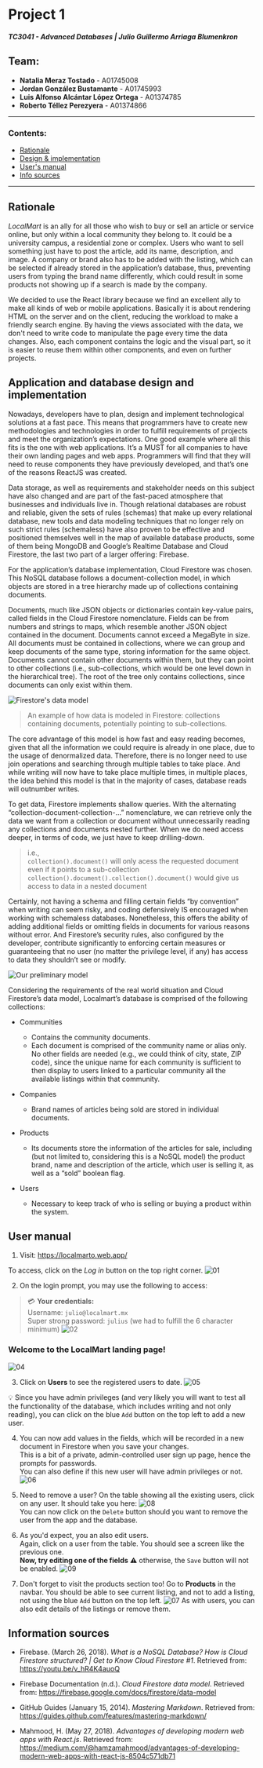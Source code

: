 # Project 1

##### TC3041 - Advanced Databases | Julio Guillermo Arriaga Blumenkron

## Team:
* **Natalia Meraz Tostado** - A01745008
* **Jordan González Bustamante** - A01745993
* **Luis Alfonso Alcántar López Ortega** - A01374785
* **Roberto Téllez Perezyera** - A01374866

---
### Contents:
- [Rationale](#rationale)
- [Design & implementation](#application-and-database-design-and-implementation)
- [User's manual](#user-manual)
- [Info sources](#information-sources)

---

## Rationale
_LocalMart_ is an ally for all those who wish to buy or sell an article or service online, but only within a local community they belong to. It could be a university campus, a residential zone or complex. Users who want to sell something just have to post the article, add its name, description, and image. A company or brand also has to be added with the listing, which can be selected if already stored in the application’s database, thus, preventing users from typing the brand name differently, which could result in some products not showing up if a search is made by the company.

We decided to use the React library because we find an excellent ally to make all kinds of web or mobile applications. Basically it is about rendering HTML on the server and on the client, reducing the workload to make a friendly search engine. By having the views associated with the data, we don't need to write code to manipulate the page every time the data changes. Also, each component contains the logic and the visual part, so it is easier to reuse them within other components, and even on further projects.


## Application and database design and implementation

Nowadays, developers have to plan, design and implement technological solutions at a fast pace. This means that programmers have to create new methodologies and technologies in order to fulfill requirements of projects and meet the organization’s expectations. One good example where all this fits is the one with web applications. It’s a MUST for all companies to have their own landing pages and web apps. Programmers will find that they will need to reuse components they have previously developed, and that’s one of the reasons ReactJS was created. 

Data storage, as well as requirements and stakeholder needs on this subject have also changed and are part of the fast-paced atmosphere that businesses and individuals live in. Though relational databases are robust and reliable, given the sets of rules (schemas) that make up every relational database, new tools and data modeling techniques that no longer rely on such strict rules (schemaless) have also proven to be effective and positioned themselves well in the map of available database products, some of them being MongoDB and Google’s Realtime Database and Cloud Firestore, the last two part of a larger offering: Firebase.

For the application’s database implementation, Cloud Firestore was chosen. This NoSQL database follows a document-collection model, in which objects are stored in a tree hierarchy made up of collections containing documents.

Documents, much like JSON objects or dictionaries contain key-value pairs, called fields in the Cloud Firestore nomenclature. Fields can be from numbers and strings to maps, which resemble another JSON object contained in the document. Documents cannot exceed a MegaByte in size.
All documents must be contained in collections, where we can group and keep documents of the same type, storing information for the same object. Documents cannot contain other documents within them, but they can point to other collections (i.e., sub-collections, which would be one level down in the hierarchical tree). The root of the tree only contains collections, since documents can only exist within them.

![Firestore's data model](/report-images/IMG_0554.PNG)
>An example of how data is modeled in Firestore: collections containing documents, potentially pointing to sub-collections.  

The core advantage of this model is how fast and easy reading becomes, given that all the information we could require is already in one place, due to the usage of denormalized data. Therefore, there is no longer need to use join operations and searching through multiple tables to take place. And while writing will now have to take place multiple times, in multiple places, the idea behind this model is that in the majority of cases, database reads will outnumber writes.

To get data, Firestore implements shallow queries. With the alternating “collection-document-collection-...” nomenclature, we can retrieve only the data we want from a collection or document without unnecessarily reading any collections and documents nested further. When we do need access deeper, in terms of code, we just have to keep drilling-down.  
>i.e.,  
``collection().document()`` will only acess the requested document even if it points to a sub-collection  
``collection().document().collection().document()`` would give us access to data in a nested document

Certainly, not having a schema and filling certain fields “by convention” when writing can seem risky, and coding defensively IS encouraged when working with schemaless databases. Nonetheless, this offers the ability of adding additional fields or omitting fields in documents for various reasons without error. And Firestore’s security rules, also configured by the developer, contribute significantly to enforcing certain measures or guaranteeing that no user (no matter the privilege level, if any) has access to data they shouldn’t see or modify.

![Our preliminary model](/report-images/initial-diagram-chido.jpeg)

Considering the requirements of the real world situation and Cloud Firestore’s data model, Localmart’s database is comprised of the following collections:

- Communities
  - Contains the community documents.
  - Each document is comprised of the community name or alias only. No other fields are needed (e.g., we could think of city, state, ZIP code), since the unique name for each community is sufficient to then display to users linked to a particular community all the available listings within that community.

- Companies
  - Brand names of articles being sold are stored in individual documents.

- Products
  - Its documents store the information of the articles for sale, including (but not limited to, considering this is a NoSQL model) the product brand, name and description of the article, which user is selling it, as well as a “sold” boolean flag.

- Users 
  - Necessary to keep track of who is selling or buying a product within the system.



## User manual

1. Visit: https://localmarto.web.app/  

To access, click on the _Log in_ button on the top right corner.
![01](/report-images/01_manual.jpeg)

2. On the login prompt, you may use the following to access:
>:credit_card: **Your credentials:**  
Username: ``julio@localmart.mx``  
Super strong password: ``julius`` (we had to fulfill the 6 character minimum)
![02](/report-images/02_manual.jpeg)

### Welcome to the LocalMart landing page!
![04](/report-images/04_manual.jpeg)

3. Click on **Users** to see the registered users to date.
![05](/report-images/05_manual.jpeg)

:bulb: Since you have admin privileges (and very likely you will want to test all the functionality of the database, which includes writing and not only reading), you can click on the blue ``Add`` button on the top left to add a new user.

4. You can now add values in the fields, which will be recorded in a new document in Firestore when you save your changes.  
This is a bit of a private, admin-controlled user sign up page, hence the prompts for passwords.  
You can also define if this new user will have admin privileges or not.
![06](/report-images/06_manual.png)

5. Need to remove a user? On the table showing all the existing users, click on any user. It should take you here:
![08](/report-images/08_manual.png)  
You can now click on the ``Delete`` button should you want to remove the user from the app and the database.

6. As you'd expect, you an also edit users.  
Again, click on a user from the table. You should see a screen like the previous one.  
**Now, try editing one of the fields** :warning: otherwise, the ``Save`` button will not be enabled.
![09](/report-images/09_manual.png)  

7. Don't forget to visit the products section too! Go to **Products** in the navbar.
You should be able to see current listing, and not to add a listing, not using the blue ``Add`` button on the top left.
![07](/report-images/07_manual.jpeg)
As with users, you can also edit details of the listings or remove them.



## Information sources
* Firebase. (March 26, 2018). _What is a NoSQL Database? How is Cloud Firestore structured? | Get to Know Cloud Firestore #1_. Retrieved from: https://youtu.be/v_hR4K4auoQ 

* Firebase Documentation (n.d.). _Cloud Firestore data model_. Retrieved from: https://firebase.google.com/docs/firestore/data-model  

* GitHub Guides (January 15, 2014). _Mastering Markdown_. Retrieved from: https://guides.github.com/features/mastering-markdown/ 

* Mahmood, H. (May 27, 2018). _Advantages of developing modern web apps with React.js_. Retrieved from: https://medium.com/@hamzamahmood/advantages-of-developing-modern-web-apps-with-react-js-8504c571db71  
